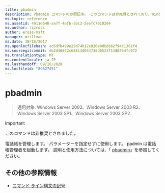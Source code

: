 ```yaml
---
title: pbadmin
description: Pbadmin コマンドの参照記事。 このコマンドは非推奨とされており、Windows の将来のリリースでサポートされるとは限りません。
ms.topic: reference
ms.assetid: 4911e640-aa7f-4afb-abc2-5eefc7010204
ms.author: lizross
author: eross-msft
manager: mtillman
ms.date: 10/16/2017
ms.openlocfilehash: ac6dfb499e25d74b12e820e0db8bb2f94c1361f4
ms.sourcegitcommit: db2d46842c68813d043738d6523f13d8454fc972
ms.translationtype: MT
ms.contentlocale: ja-JP
ms.lasthandoff: 09/10/2020
ms.locfileid: "89627451"
---
```

# <a name="pbadmin"></a>pbadmin

> 適用対象: Windows Server 2003、Windows Server 2003 R2、Windows Server 2003 SP1、Windows Server 2003 SP2

>[!IMPORTANT]
> このコマンドは非推奨とされました。

電話帳を管理します。 パラメーターを指定せずに使用します。 padmin は電話帳管理者を起動します。 説明と使用方法については、「 [pbadmin](/previous-versions/orphan-topics/ws.10/cc755767(v=ws.10))」を参照してください。

## <a name="additional-references"></a>その他の参照情報

- [コマンド ライン構文の記号](command-line-syntax-key.md)
